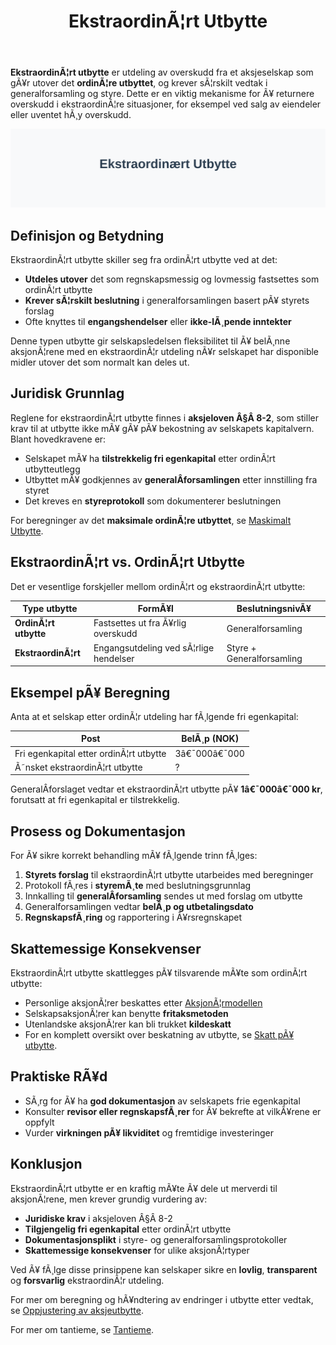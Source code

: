 ﻿---
title: "EkstraordinÃ¦rt Utbytte"
meta_title: "EkstraordinÃ¦rt Utbytte"
meta_description: '**EkstraordinÃ¦rt utbytte** er utdeling av overskudd fra et aksjeselskap som gÃ¥r utover det **ordinÃ¦re utbyttet**, og krever sÃ¦rskilt vedtak i generalforsaml...'
slug: ekstraordinart-utbytte
type: blog
layout: pages/single
---

**EkstraordinÃ¦rt utbytte** er utdeling av overskudd fra et aksjeselskap som gÃ¥r utover det **ordinÃ¦re utbyttet**, og krever sÃ¦rskilt vedtak i generalforsamling og styre. Dette er en viktig mekanisme for Ã¥ returnere overskudd i ekstraordinÃ¦re situasjoner, for eksempel ved salg av eiendeler eller uventet hÃ¸y overskudd.

![Illustrasjon som viser begrepet ekstraordinÃ¦rt utbytte](ekstraordinart-utbytte-image.svg)

## Definisjon og Betydning

EkstraordinÃ¦rt utbytte skiller seg fra ordinÃ¦rt utbytte ved at det:

* **Utdeles utover** det som regnskapsmessig og lovmessig fastsettes som ordinÃ¦rt utbytte
* **Krever sÃ¦rskilt beslutning** i generalforsamlingen basert pÃ¥ styrets forslag
* Ofte knyttes til **engangshendelser** eller **ikke-lÃ¸pende inntekter**

Denne typen utbytte gir selskapsledelsen fleksibilitet til Ã¥ belÃ¸nne aksjonÃ¦rene med en ekstraordinÃ¦r utdeling nÃ¥r selskapet har disponible midler utover det som normalt kan deles ut.

## Juridisk Grunnlag

Reglene for ekstraordinÃ¦rt utbytte finnes i **aksjeloven Â§Â 8-2**, som stiller krav til at utbytte ikke mÃ¥ gÃ¥ pÃ¥ bekostning av selskapets kapitalvern. Blant hovedkravene er:

* Selskapet mÃ¥ ha **tilstrekkelig fri egenkapital** etter ordinÃ¦rt utbytteutlegg
* Utbyttet mÃ¥ godkjennes av **generalÂ­forsamlingen** etter innstilling fra styret
* Det kreves en **styreprotokoll** som dokumenterer beslutningen

For beregninger av det **maksimale ordinÃ¦re utbyttet**, se [Maskimalt Utbytte](/blogs/regnskap/maskimalt-utbytte "Maskimalt Utbytte - Komplett Guide til Utbytteregler og Beregning").

## EkstraordinÃ¦rt vs. OrdinÃ¦rt Utbytte

Det er vesentlige forskjeller mellom ordinÃ¦rt og ekstraordinÃ¦rt utbytte:

| Type utbytte         | FormÃ¥l                                     | BeslutningsnivÃ¥      |
|-----------------------|--------------------------------------------|----------------------|
| **OrdinÃ¦rt utbytte**  | Fastsettes ut fra Ã¥rlig overskudd          | Generalforsamling    |
| **EkstraordinÃ¦rt**    | Engangsutdeling ved sÃ¦rlige hendelser      | Styre + Generalforsamling |

## Eksempel pÃ¥ Beregning

Anta at et selskap etter ordinÃ¦r utdeling har fÃ¸lgende fri egenkapital:

| Post                    | BelÃ¸p (NOK) |
|-------------------------|-------------|
| Fri egenkapital etter ordinÃ¦rt utbytte | 3â€¯000â€¯000   |
| Ã˜nsket ekstraordinÃ¦rt utbytte          | ?           |

GeneralÂ­forslaget vedtar et ekstraordinÃ¦rt utbytte pÃ¥ **1â€¯000â€¯000 kr**, forutsatt at fri egenkapital er tilstrekkelig.

## Prosess og Dokumentasjon

For Ã¥ sikre korrekt behandling mÃ¥ fÃ¸lgende trinn fÃ¸lges:

1. **Styrets forslag** til ekstraordinÃ¦rt utbytte utarbeides med beregninger
2. Protokoll fÃ¸res i **styremÃ¸te** med beslutningsgrunnlag
3. Innkalling til **generalÂ­forsamling** sendes ut med forslag om utbytte
4. Generalforsamlingen vedtar **belÃ¸p og utbetalingsdato**
5. **RegnskapsfÃ¸ring** og rapportering i Ã¥rsregnskapet

## Skattemessige Konsekvenser

EkstraordinÃ¦rt utbytte skattlegges pÃ¥ tilsvarende mÃ¥te som ordinÃ¦rt utbytte:

* Personlige aksjonÃ¦rer beskattes etter [AksjonÃ¦rmodellen](/blogs/regnskap/aksjonaermodellen-guide "AksjonÃ¦rmodellen - Komplett Guide til Norsk Aksjebeskatning")
* SelskapsaksjonÃ¦rer kan benytte **fritaksmetoden**
* Utenlandske aksjonÃ¦rer kan bli trukket **kildeskatt**
* For en komplett oversikt over beskatning av utbytte, se [Skatt pÃ¥ utbytte](/blogs/regnskap/skatt-pa-utbytte "Skatt pÃ¥ utbytte â€“ Guide til beskatning av utbytte i Norge").

## Praktiske RÃ¥d

* SÃ¸rg for Ã¥ ha **god dokumentasjon** av selskapets frie egenkapital
* Konsulter **revisor eller regnskapsfÃ¸rer** for Ã¥ bekrefte at vilkÃ¥rene er oppfylt
* Vurder **virkningen pÃ¥ likviditet** og fremtidige investeringer

## Konklusjon

EkstraordinÃ¦rt utbytte er en kraftig mÃ¥te Ã¥ dele ut merverdi til aksjonÃ¦rene, men krever grundig vurdering av:

* **Juridiske krav** i aksjeloven Â§Â 8-2
* **Tilgjengelig fri egenkapital** etter ordinÃ¦rt utbytte
* **Dokumentasjonsplikt** i styre- og generalforsamlingsprotokoller
* **Skattemessige konsekvenser** for ulike aksjonÃ¦rtyper

Ved Ã¥ fÃ¸lge disse prinsippene kan selskaper sikre en **lovlig**, **transparent** og **forsvarlig** ekstraordinÃ¦r utdeling.

For mer om beregning og hÃ¥ndtering av endringer i utbytte etter vedtak, se [Oppjustering av aksjeutbytte](/blogs/regnskap/oppjustering-av-aksjeutbytte "Oppjustering av aksjeutbytte â€“ Guide til justering av utbytte for norsk AS").

For mer om tantieme, se [Tantieme](/blogs/regnskap/tantieme "Tantieme i aksjeselskap: Bonusmodell, Skattemessig Behandling og BokfÃ¸ring").
